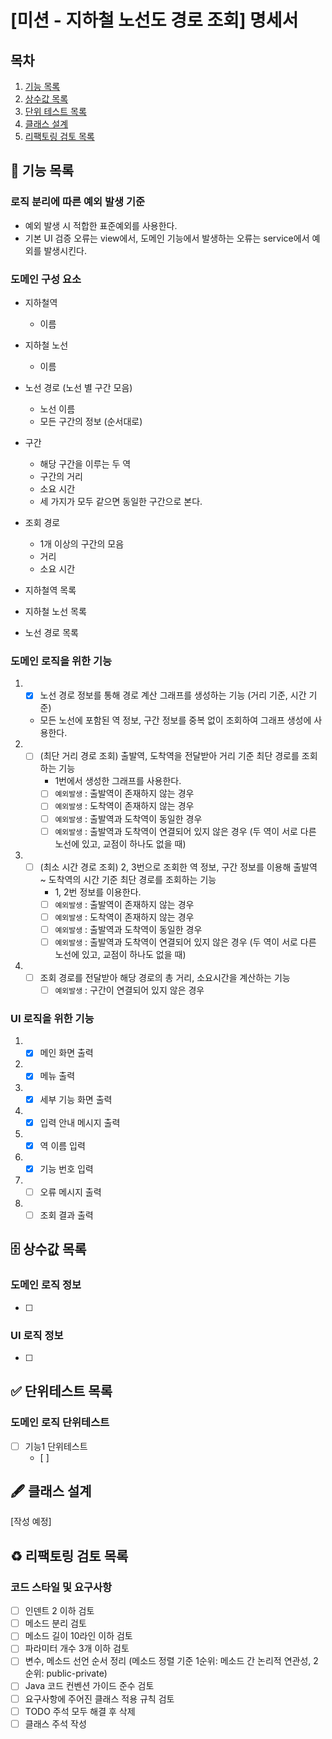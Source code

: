 # [미션 - 지하철 노선도 경로 조회] 명세서

## 목차

1. [기능 목록](#-기능-목록)
2. [상수값 목록](#-상수값-목록)
3. [단위 테스트 목록](#-단위테스트-목록)
4. [클래스 설계](#-클래스-설계)
5. [리팩토링 검토 목록](#%EF%B8%8F-리팩토링-검토-목록)

## 🚀 기능 목록

### 로직 분리에 따른 예외 발생 기준

- 예외 발생 시 적합한 표준예외를 사용한다.
- 기본 UI 검증 오류는 view에서, 도메인 기능에서 발생하는 오류는 service에서 예외를 발생시킨다.

### 도메인 구성 요소

- 지하철역
  - 이름
- 지하철 노선
  - 이름
- 노선 경로 (노선 별 구간 모음)
  - 노선 이름
  - 모든 구간의 정보 (순서대로)
- 구간
  - 해당 구간을 이루는 두 역
  - 구간의 거리
  - 소요 시간
  - 세 가지가 모두 같으면 동일한 구간으로 본다.

- 조회 경로
  - 1개 이상의 구간의 모음
  - 거리
  - 소요 시간

- 지하철역 목록
- 지하철 노선 목록
- 노선 경로 목록

### 도메인 로직을 위한 기능

1. 
    - [x] 노선 경로 정보를 통해 경로 계산 그래프를 생성하는 기능 (거리 기준, 시간 기준)
    - 모든 노선에 포함된 역 정보, 구간 정보를 중복 없이 조회하여 그래프 생성에 사용한다.
2. 
    - [ ] (최단 거리 경로 조회) 출발역, 도착역을 전달받아 거리 기준 최단 경로를 조회하는 기능 
      - 1번에서 생성한 그래프를 사용한다.
      - [ ] `예외발생` : 출발역이 존재하지 않는 경우
      - [ ] `예외발생` : 도착역이 존재하지 않는 경우
      - [ ] `예외발생` : 출발역과 도착역이 동일한 경우
      - [ ] `예외발생` : 출발역과 도착역이 연결되어 있지 않은 경우 (두 역이 서로 다른 노선에 있고, 교점이 하나도 없을 때)
3. 
    - [ ] (최소 시간 경로 조회) 2, 3번으로 조회한 역 정보, 구간 정보를 이용해 출발역 ~ 도착역의 시간 기준 최단 경로를 조회하는 기능 
      - 1, 2번 정보를 이용한다.
      - [ ] `예외발생` : 출발역이 존재하지 않는 경우
      - [ ] `예외발생` : 도착역이 존재하지 않는 경우
      - [ ] `예외발생` : 출발역과 도착역이 동일한 경우
      - [ ] `예외발생` : 출발역과 도착역이 연결되어 있지 않은 경우 (두 역이 서로 다른 노선에 있고, 교점이 하나도 없을 때)
4. 
    - [ ] 조회 경로를 전달받아 해당 경로의 총 거리, 소요시간을 계산하는 기능
      - [ ] `예외발생` : 구간이 연결되어 있지 않은 경우

### UI 로직을 위한 기능

1. 
    - [x] 메인 화면 출력
2. 
    - [x] 메뉴 출력
3. 
    - [x] 세부 기능 화면 출력
4. 
    - [x] 입력 안내 메시지 출력
5. 
    - [x] 역 이름 입력
6. 
    - [x] 기능 번호 입력
7. 
    - [ ] 오류 메시지 출력
8. 
    - [ ] 조회 결과 출력

## 🗄 상수값 목록

### 도메인 로직 정보

- [ ]

### UI 로직 정보

- [ ]

## ✅ 단위테스트 목록

### 도메인 로직 단위테스트

- [ ] 기능1 단위테스트
    - [ ] 

## 🖋 클래스 설계

[작성 예정]

## ♻️ 리팩토링 검토 목록

### 코드 스타일 및 요구사항

- [ ] 인덴트 2 이하 검토
- [ ] 메소드 분리 검토
- [ ] 메소드 길이 10라인 이하 검토
- [ ] 파라미터 개수 3개 이하 검토
- [ ] 변수, 메소드 선언 순서 정리 (메소드 정렬 기준 1순위: 메소드 간 논리적 연관성, 2순위: public-private)
- [ ] Java 코드 컨벤션 가이드 준수 검토
- [ ] 요구사항에 주어진 클래스 적용 규칙 검토
- [ ] TODO 주석 모두 해결 후 삭제
- [ ] 클래스 주석 작성